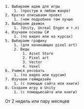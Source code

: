 	1. Выбираем идею для игры
		1. (простую в любом жанре)
	2. Кратко описываем проект
		1. (чем подробнее тем лучше
	3. Выбираем движок
		1. (Unity, Unreal Engen и т.п)
	4. Изучаем основы C#
		1. (по видио или на курсах)
	5. Выбираем графику
		1. (для начинающих pixel art)
		2. Виды 
			1. Asset Store
			2. Pixel art
			3. Vector
			4. Voxel
	6. Учимся ресовать
		1. (по видео или курсам)
	7. Изучаем геймдизайн
		1. (с помощью сайта или книги)
	8. Создаем игру в Unity
		1. (с помощьюсайта или книги)

От 2 недель или пару месяцев